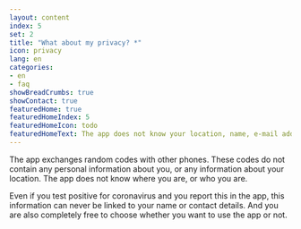 ```yaml
---
layout: content
index: 5
set: 2
title: "What about my privacy? *"
icon: privacy
lang: en
categories:
- en
- faq
showBreadCrumbs: true
showContact: true
featuredHome: true
featuredHomeIndex: 5
featuredHomeIcon: todo
featuredHomeText: The app does not know your location, name, e-mail address, phone number or other contact details. The app does not need this information in order to work.
---
```


The app exchanges random codes with other phones. These codes do not contain any personal information about you, or any information about your location. The app does not know where you are, or who you are.

Even if you test positive for coronavirus and you report this in the app, this information can never be linked to your name or contact details. And you are also completely free to choose whether you want to use the app or not.

